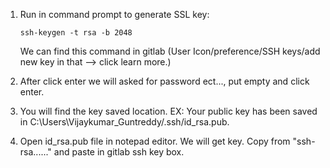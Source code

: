 1. Run in command prompt to generate SSL key:

    ```
    ssh-keygen -t rsa -b 2048
    ```
   We can find this command in gitlab (User Icon/preference/SSH keys/add new key in that --> click learn more.)

2. After click enter we will asked for password ect..., put empty and click enter.

3. You will find the key saved location.
   EX: Your public key has been saved in C:\Users\Vijaykumar_Guntreddy/.ssh/id_rsa.pub.

4. Open id_rsa.pub file in notepad editor. We will get key. Copy from "ssh-rsa......" and paste in gitlab ssh key box.
